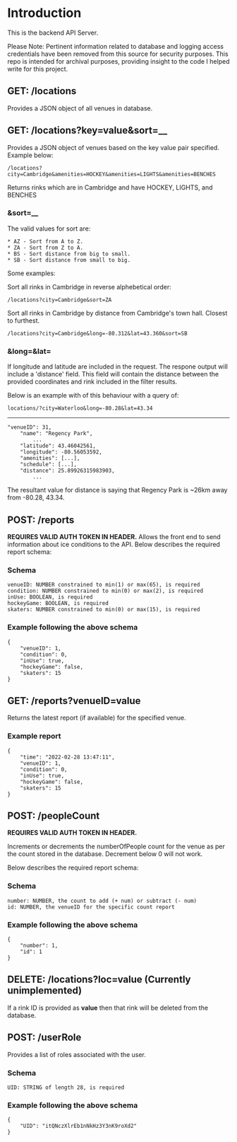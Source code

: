 # Introduction 
This is the backend API Server.

Please Note: Pertinent information related to database and logging access credentials have been removed from this source for security purposes. This repo is intended for archival purposes, providing insight to the code I helped write for this project. 

## GET: /locations
Provides a JSON object of all venues in database.

## GET: /locations?key=__value__&sort=__
Provides a JSON object of venues based on the key value pair specified.
Example below: 

    /locations?city=Cambridge&amenities=HOCKEY&amenities=LIGHTS&amenities=BENCHES 
    
Returns rinks which are in Cambridge and have HOCKEY, LIGHTS, and BENCHES

### &sort=__
The valid values for sort are: 

    * AZ - Sort from A to Z.
    * ZA - Sort from Z to A.
    * BS - Sort distance from big to small.
    * SB - Sort distance from small to big.

Some examples:

Sort all rinks in Cambridge in reverse alphebetical order:

    /locations?city=Cambridge&sort=ZA
Sort all rinks in Cambridge by distance from Cambridge's town hall. Closest to furthest.

    /locations?city=Cambridge&long=-80.312&lat=43.360&sort=SB

### &long=__&lat=__
If longitude and latitude are included in the request. The respone output will include a 'distance' field. This field will contain the distance between the provided coordinates and rink included in the filter results.

Below is an example with of this behaviour with a query of: 

    locations/?city=Waterloo&long=-80.28&lat=43.34
- - -

    "venueID": 31,
        "name": "Regency Park",
            ...
        "latitude": 43.46042561,
        "longitude": -80.56053592,
        "amenities": [...],
        "schedule": [...],
        "distance": 25.89926315983903,
            ...

The resultant value for distance is saying that Regency Park is ~26km away from -80.28, 43.34.

## POST: /reports
__REQUIRES VALID AUTH TOKEN IN HEADER.__
Allows the front end to send information about ice conditions to the API.
Below describes the required report schema:

### Schema 

    venueID: NUMBER constrained to min(1) or max(65), is required
    condition: NUMBER constrained to min(0) or max(2), is required
    inUse: BOOLEAN, is required
    hockeyGame: BOOLEAN, is required
    skaters: NUMBER constrained to min(0) or max(15), is required

### Example following the above schema 

    {
        "venueID": 1,
        "condition": 0,
        "inUse": true,
        "hockeyGame": false,
        "skaters": 15
    }

## GET: /reports?venueID=__value__
Returns the latest report (if available) for the specified venue.

### Example report 

    {
        "time": "2022-02-28 13:47:11",
        "venueID": 1,
        "condition": 0,
        "inUse": true,
        "hockeyGame": false,
        "skaters": 15
    }

## POST: /peopleCount
__REQUIRES VALID AUTH TOKEN IN HEADER.__

Increments or decrements the numberOfPeople count for the venue as per the count stored in the database. Decrement below 0 will not work.

Below describes the required report schema:

### Schema 

    number: NUMBER, the count to add (+ num) or subtract (- num)
    id: NUMBER, the venueID for the specific count report

### Example following the above schema 

    {
        "number": 1,
        "id": 1
    }

## DELETE: /locations?loc=__value__ **(Currently unimplemented)**
If a rink ID is provided as __value__ then that rink will be deleted from the database.

## POST: /userRole
Provides a list of roles associated with the user.

### Schema

    UID: STRING of length 28, is required

### Example following the above schema 

    {
        "UID": "itQNczXlrEb1nNkHz3Y3nK9roXd2"
    }